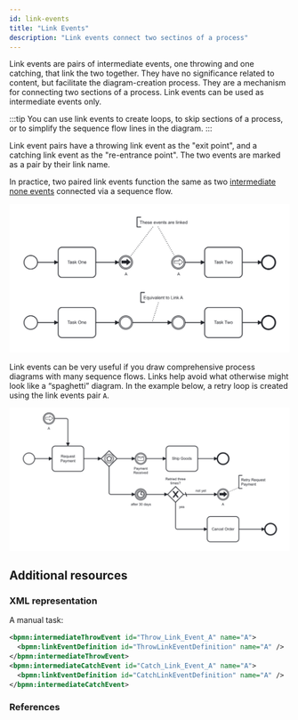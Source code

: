 ```yaml
---
id: link-events
title: "Link Events"
description: "Link events connect two sectinos of a process"
---
```


Link events are pairs of intermediate events, one throwing and one catching, that link the two together.
They have no significance related to content, but facilitate the diagram-creation process.
They are a mechanism for connecting two sections of a process.
Link events can be used as intermediate events only.

:::tip
You can use link events to create loops, to skip sections of a process, or to simplify the sequence flow lines in the diagram.
:::

Link event pairs have a throwing link event as the "exit point", and a catching link event as the "re-entrance point".
The two events are marked as a pair by their link name.

In practice, two paired link events function the same as two [intermediate none events] connected via a sequence flow.

![A pair of link events is equivalent to a pair of intermediate none events connected via a sequence flow](./assets/link-events-example.png)

Link events can be very useful if you draw comprehensive process diagrams with many sequence flows.
Links help avoid what otherwise might look like a “spaghetti” diagram.
In the example below, a retry loop is created using the link events pair `A`.

![A pair of link events is used to form a retry loop](./assets/link-events-example-in-practice.png)

## Additional resources

### XML representation

A manual task:

```xml
<bpmn:intermediateThrowEvent id="Throw_Link_Event_A" name="A">
  <bpmn:linkEventDefinition id="ThrowLinkEventDefinition" name="A" />
</bpmn:intermediateThrowEvent>
<bpmn:intermediateCatchEvent id="Catch_Link_Event_A" name="A">
  <bpmn:linkEventDefinition id="CatchLinkEventDefinition" name="A" />
</bpmn:intermediateCatchEvent>
```

### References

[Intermediate none events]: ../none-events/none-events.md#intermediate-none-events-throwing
